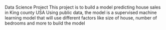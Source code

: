 Data Science Project
This project is to build a model predicting house sales in King county USA
Using public data, the model is a supervised machine learning model that will use different factors like size of house, number of bedrooms and more to build the model
